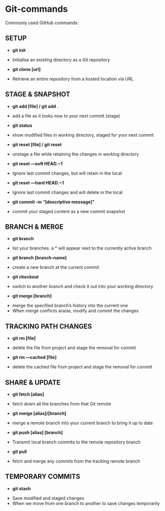 # Git-commands

Commonly used GitHub commands:

## SETUP
* **git init**
 - Initialise an existing directory as a Git repository 
* **git clone [url]**
 - Retrieve an entire repository from a hosted location via URL

## STAGE & SNAPSHOT
* **git add [file] / git add .**
 - add a file as it looks now to your next commit (stage) 
* **git status**
 - show modified files in working directory, staged for your next commit 
* **git reset [file] / git reset**
 - unstage a file while retaining the changes in working directory
* **git reset —soft HEAD.~1**
 - Ignore last commit changes, but will retain in the local
* **git reset —hard HEAD.~1**
 - Ignore last commit changes and will delete in the local
* **git commit -m “[descriptive message]”**
 - commit your staged content as a new commit snapshot

## BRANCH & MERGE
* **git branch**
 - list your branches. a * will appear next to the currently active branch 
* **git branch [branch-name]**
 - create a new branch at the current commit 
* **git checkout**
 - switch to another branch and check it out into your working directory 
* **git merge [branch]**
 - merge the specified branch’s history into the current one
 - When merge conflicts araise, modify and commit the changes

## TRACKING PATH CHANGES
* **git rm [file]**
 - delete the file from project and stage the removal for commit
* **git rm —cached [file]**
 - delete the cached file from project and stage the removal for commit

## SHARE & UPDATE
* **git fetch [alias]**
 - fetch down all the branches from that Git remote 
* **git merge [alias]/[branch]** 
 - merge a remote branch into your current branch to bring it up to date 
* **git push [alias] [branch]**
 - Transmit local branch commits to the remote repository branch 
* **git pull**
 - fetch and merge any commits from the tracking remote branch

## TEMPORARY COMMITS 
* **git stash**
 - Save modified and staged changes
 - When we move from one branch to another to save changes temporarily 
